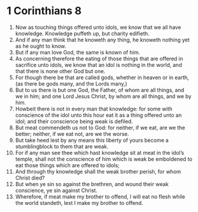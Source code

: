 ﻿# 1 Corinthians 8
1. Now as touching things offered unto idols, we know that we all have knowledge. Knowledge puffeth up, but charity edifieth. 
2. And if any man think that he knoweth any thing, he knoweth nothing yet as he ought to know. 
3. But if any man love God, the same is known of him. 
4. As concerning therefore the eating of those things that are offered in sacrifice unto idols, we know that an idol is nothing in the world, and that there is none other God but one. 
5. For though there be that are called gods, whether in heaven or in earth, (as there be gods many, and the Lords many,) 
6. But to us there is but one God, the Father, of whom are all things, and we in him; and one Lord Jesus Christ, by whom are all things, and we by him. 
7. Howbeit there is not in every man that knowledge: for some with conscience of the idol unto this hour eat it as a thing offered unto an idol; and their conscience being weak is defiled. 
8. But meat commendeth us not to God: for neither, if we eat, are we the better; neither, if we eat not, are we the worse. 
9. But take heed lest by any means this liberty of yours become a stumblingblock to them that are weak. 
10. For if any man see thee which hast knowledge sit at meat in the idol’s temple, shall not the conscience of him which is weak be emboldened to eat those things which are offered to idols; 
11. And through thy knowledge shall the weak brother perish, for whom Christ died? 
12. But when ye sin so against the brethren, and wound their weak conscience, ye sin against Christ. 
13. Wherefore, if meat make my brother to offend, I will eat no flesh while the world standeth, lest I make my brother to offend. 
